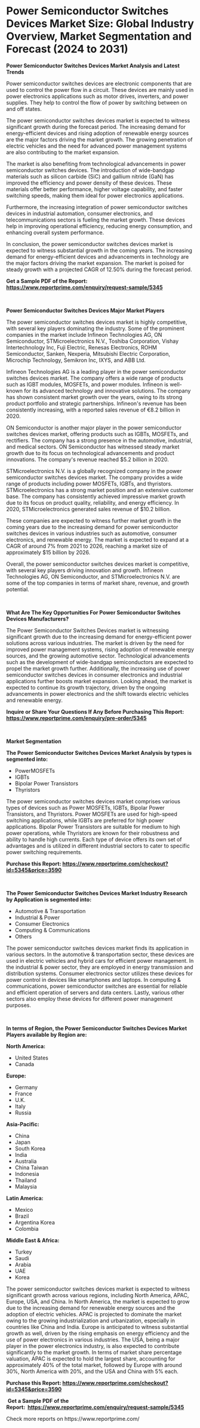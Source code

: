 <p><h1>Power Semiconductor Switches Devices Market Size: Global Industry Overview, Market Segmentation and Forecast (2024 to 2031)</h1></p><p><strong>Power Semiconductor Switches Devices Market Analysis and Latest Trends</strong></p>
<p><p>Power semiconductor switches devices are electronic components that are used to control the power flow in a circuit. These devices are mainly used in power electronics applications such as motor drives, inverters, and power supplies. They help to control the flow of power by switching between on and off states.</p><p>The power semiconductor switches devices market is expected to witness significant growth during the forecast period. The increasing demand for energy-efficient devices and rising adoption of renewable energy sources are the major factors driving the market growth. The growing penetration of electric vehicles and the need for advanced power management systems are also contributing to the market expansion.</p><p>The market is also benefiting from technological advancements in power semiconductor switches devices. The introduction of wide-bandgap materials such as silicon carbide (SiC) and gallium nitride (GaN) has improved the efficiency and power density of these devices. These materials offer better performance, higher voltage capability, and faster switching speeds, making them ideal for power electronics applications.</p><p>Furthermore, the increasing integration of power semiconductor switches devices in industrial automation, consumer electronics, and telecommunications sectors is fueling the market growth. These devices help in improving operational efficiency, reducing energy consumption, and enhancing overall system performance.</p><p>In conclusion, the power semiconductor switches devices market is expected to witness substantial growth in the coming years. The increasing demand for energy-efficient devices and advancements in technology are the major factors driving the market expansion. The market is poised for steady growth with a projected CAGR of 12.50% during the forecast period.</p></p>
<p><strong>Get a Sample PDF of the Report:&nbsp; <a href="https://www.reportprime.com/enquiry/request-sample/5345">https://www.reportprime.com/enquiry/request-sample/5345</a></strong></p>
<p>&nbsp;</p>
<p><strong>Power Semiconductor Switches Devices Major Market Players</strong></p>
<p><p>The power semiconductor switches devices market is highly competitive, with several key players dominating the industry. Some of the prominent companies in the market include Infineon Technologies AG, ON Semiconductor, STMicroelectronics N.V., Toshiba Corporation, Vishay Intertechnology Inc, Fuji Electric, Renesas Electronics, ROHM Semiconductor, Sanken, Nexperia, Mitsubishi Electric Corporation, Microchip Technology, Semikron Inc, IXYS, and ABB Ltd.</p><p>Infineon Technologies AG is a leading player in the power semiconductor switches devices market. The company offers a wide range of products such as IGBT modules, MOSFETs, and power modules. Infineon is well-known for its advanced technology and innovative solutions. The company has shown consistent market growth over the years, owing to its strong product portfolio and strategic partnerships. Infineon's revenue has been consistently increasing, with a reported sales revenue of €8.2 billion in 2020.</p><p>ON Semiconductor is another major player in the power semiconductor switches devices market, offering products such as IGBTs, MOSFETs, and rectifiers. The company has a strong presence in the automotive, industrial, and medical sectors. ON Semiconductor has witnessed steady market growth due to its focus on technological advancements and product innovations. The company's revenue reached $5.2 billion in 2020.</p><p>STMicroelectronics N.V. is a globally recognized company in the power semiconductor switches devices market. The company provides a wide range of products including power MOSFETs, IGBTs, and thyristors. STMicroelectronics has a strong market position and an extensive customer base. The company has consistently achieved impressive market growth due to its focus on product quality, reliability, and energy efficiency. In 2020, STMicroelectronics generated sales revenue of $10.2 billion.</p><p>These companies are expected to witness further market growth in the coming years due to the increasing demand for power semiconductor switches devices in various industries such as automotive, consumer electronics, and renewable energy. The market is expected to expand at a CAGR of around 7% from 2021 to 2026, reaching a market size of approximately $15 billion by 2026.</p><p>Overall, the power semiconductor switches devices market is competitive, with several key players driving innovation and growth. Infineon Technologies AG, ON Semiconductor, and STMicroelectronics N.V. are some of the top companies in terms of market share, revenue, and growth potential.</p></p>
<p>&nbsp;</p>
<p><strong>What Are The Key Opportunities For Power Semiconductor Switches Devices Manufacturers?</strong></p>
<p><p>The Power Semiconductor Switches Devices market is witnessing significant growth due to the increasing demand for energy-efficient power solutions across various industries. The market is driven by the need for improved power management systems, rising adoption of renewable energy sources, and the growing automotive sector. Technological advancements such as the development of wide-bandgap semiconductors are expected to propel the market growth further. Additionally, the increasing use of power semiconductor switches devices in consumer electronics and industrial applications further boosts market expansion. Looking ahead, the market is expected to continue its growth trajectory, driven by the ongoing advancements in power electronics and the shift towards electric vehicles and renewable energy.</p></p>
<p><strong>Inquire or Share Your Questions If Any Before Purchasing This Report: <a href="https://www.reportprime.com/enquiry/pre-order/5345">https://www.reportprime.com/enquiry/pre-order/5345</a></strong></p>
<p>&nbsp;</p>
<p><strong>Market Segmentation</strong></p>
<p><strong>The Power Semiconductor Switches Devices Market Analysis by types is segmented into:</strong></p>
<p><ul><li>PowerMOSFETs</li><li>IGBTs</li><li>Bipolar Power Transistors</li><li>Thyristors</li></ul></p>
<p><p>The power semiconductor switches devices market comprises various types of devices such as Power MOSFETs, IGBTs, Bipolar Power Transistors, and Thyristors. Power MOSFETs are used for high-speed switching applications, while IGBTs are preferred for high power applications. Bipolar Power Transistors are suitable for medium to high power operations, while Thyristors are known for their robustness and ability to handle high currents. Each type of device offers its own set of advantages and is utilized in different industrial sectors to cater to specific power switching requirements.</p></p>
<p><strong>Purchase this Report:&nbsp;<a href="https://www.reportprime.com/checkout?id=5345&price=3590">https://www.reportprime.com/checkout?id=5345&price=3590</a></strong></p>
<p>&nbsp;</p>
<p><strong>The Power Semiconductor Switches Devices Market Industry Research by Application is segmented into:</strong></p>
<p><ul><li>Automotive & Transportation</li><li>Industrial & Power</li><li>Consumer Electronics</li><li>Computing & Communications</li><li>Others</li></ul></p>
<p><p>The power semiconductor switches devices market finds its application in various sectors. In the automotive & transportation sector, these devices are used in electric vehicles and hybrid cars for efficient power management. In the industrial & power sector, they are employed in energy transmission and distribution systems. Consumer electronics sector utilizes these devices for power control in devices like smartphones and laptops. In computing & communications, power semiconductor switches are essential for reliable and efficient operation of servers and data centers. Lastly, various other sectors also employ these devices for different power management purposes.</p></p>
<p>&nbsp;</p>
<p><strong>In terms of Region, the Power Semiconductor Switches Devices Market Players available by Region are:</strong></p>
<p>
    <p> <strong> North America: </strong>
        <ul>
            <li>United States</li>
            <li>Canada</li>
        </ul>
        </p> 
    <p> <strong> Europe: </strong>
        <ul>
            <li>Germany</li>
            <li>France</li>
            <li>U.K.</li>
            <li>Italy</li>
            <li>Russia</li>
        </ul>
        </p> 
    <p> <strong> Asia-Pacific: </strong>
        <ul>
            <li>China</li>
            <li>Japan</li>
            <li>South Korea</li>
            <li>India</li>
            <li>Australia</li>
            <li>China Taiwan</li>
            <li>Indonesia</li>
            <li>Thailand</li>
            <li>Malaysia</li>
        </ul>
        </p> 
    <p> <strong> Latin America: </strong>
        <ul>
            <li>Mexico</li>
            <li>Brazil</li>
            <li>Argentina Korea</li>
            <li>Colombia</li>
        </ul>
        </p> 
    <p> <strong> Middle East & Africa: </strong>
        <ul>
            <li>Turkey</li>
            <li>Saudi</li>
            <li>Arabia</li>
            <li>UAE</li>
            <li>Korea</li>
        </ul>
    </p>
    </p>
<p><p>The power semiconductor switches devices market is expected to witness significant growth across various regions, including North America, APAC, Europe, USA, and China. In North America, the market is expected to grow due to the increasing demand for renewable energy sources and the adoption of electric vehicles. APAC is projected to dominate the market owing to the growing industrialization and urbanization, especially in countries like China and India. Europe is anticipated to witness substantial growth as well, driven by the rising emphasis on energy efficiency and the use of power electronics in various industries. The USA, being a major player in the power electronics industry, is also expected to contribute significantly to the market growth. In terms of market share percentage valuation, APAC is expected to hold the largest share, accounting for approximately 40% of the total market, followed by Europe with around 30%, North America with 20%, and the USA and China with 5% each.</p></p>
<p><strong>Purchase this Report: <a href="https://www.reportprime.com/checkout?id=5345&price=3590">https://www.reportprime.com/checkout?id=5345&price=3590</a></strong></p>
<p>&nbsp;<strong>Get a Sample PDF of the Report:&nbsp;&nbsp;<a href="https://www.reportprime.com/enquiry/request-sample/5345">https://www.reportprime.com/enquiry/request-sample/5345</a></strong></p>
<p><strong></strong></p>
<p>Check more reports on https://www.reportprime.com/</p>